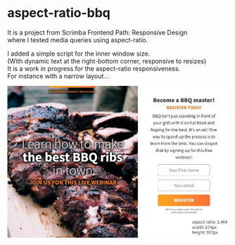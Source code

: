 # aspect-ratio-bbq

It is a project from Scrimba Frontend Path: Responsive Design \
where I tested media queries using aspect-ratio.

I added a simple script for the inner window size.\
(With dynamic text at the right-bottom corner, responsive to resizes)\
It is a work in progress for the aspect-ratio responsiveness.\
For instance with a narrow layout...

![Wide layout](./images/layoutwide.jpg)
